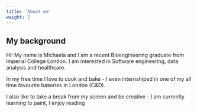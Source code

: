 ```yaml
---
title: 'About me'
weight: 2
---
```

## My background
Hi! My name is Michaela and I am a recent Bioengineering graduate from Imperial College London. 
I am interested in Software engineering, data analysis and healthcare. 


In my free time I love to cook and bake - I even internshiped in one of my all time favourite bakeries in London (C&D). 

I also like to take a break from my screen and be creative - I am currently learning to paint, I enjoy reading
